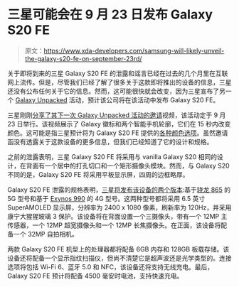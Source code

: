 # 三星可能会在 9 月 23 日发布 Galaxy S20 FE

> 原文：<https://www.xda-developers.com/samsung-will-likely-unveil-the-galaxy-s20-fe-on-september-23rd/>

关于即将到来的三星 Galaxy S20 FE 的泄露和谣言已经在过去的几个月里在互联网上流传。但是，尽管我们已经了解了很多关于这款即将推出的设备的信息，三星还没有公布任何关于它的信息。然而，这可能很快就会改变，因为三星宣布了另一个 [Galaxy Unpacked](https://www.xda-developers.com/tag/galaxy-unpacked/) 活动，预计该公司将在该活动中发布 Galaxy S20 FE。

三星刚刚[分享了其下一次 Galaxy Unpacked 活动的邀请](https://shop-links.co/1723589519441257934)视频，该活动定于 9 月 23 日举行。该视频展示了 Galaxy 徽标和两个智能手机轮廓，它们在 15 秒内改变颜色。这可能是指三星预计将为 Galaxy S20 FE 提供的[各种颜色选项](https://www.xda-developers.com/samsung-galaxy-s20-fan-edition-render-leak/)。虽然邀请函没有透露关于这款设备的更多信息，但我们已经知道了它的设计和规格。

之前的泄露表明，三星 Galaxy S20 FE 将采用与 vanilla Galaxy S20 相同的设计，在背面有一个居中的打孔切口和一个矩形摄像头模块。然而，与 Galaxy S20 不同的是，Galaxy S20 FE 将采用平板显示屏，四周的边框略厚。

Galaxy S20 FE 泄露的规格表明，[三星将发布该设备的两个版本](https://www.xda-developers.com/samsung-galaxy-s20-fe-leaked-specs-mention-two-versions-5g-snapdragon-865-4g-exynos-990/):基于[骁龙 865](https://www.xda-developers.com/qualcomm-snapdragon-865-processor-specifications-features/) 的 5G 型号和基于 [Exynos 990](https://www.xda-developers.com/tag/samsung-exynos990/) 的 4G 型号。这两种型号都将采用 6.5 英寸 SuperAMOLED 显示屏，分辨率为 2400 x 1080 像素，刷新率为 120Hz，并采用康宁大猩猩玻璃 3 保护。该设备将在背面设置一个三摄像头，带有一个 12MP 主传感器，一个 12MP 超宽摄像头和一个 12MP 长焦摄像头。在正面，该设备将配备一个 32MP 自拍相机。

两款 Galaxy S20 FE 机型上的处理器都将配备 6GB 内存和 128GB 板载存储。该设备还将配备一个显示指纹扫描仪，但尚不清楚它是超声波还是光学类型的。连接选项将包括 Wi-Fi 6、蓝牙 5.0 和 NFC，该设备还将支持无线充电。最后，Galaxy S20 FE 预计将配备 4500 毫安时电池，支持快速充电。